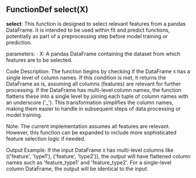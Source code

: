 ## FunctionDef select(X)
**select**: This function is designed to select relevant features from a pandas DataFrame. It is intended to be used within fit and predict functions, potentially as part of a preprocessing step before model training or prediction.

parameters:
· X: A pandas DataFrame containing the dataset from which features are to be selected.

Code Description: The function begins by checking if the DataFrame `X` has a single level of column names. If this condition is met, it returns the DataFrame as is, assuming all columns (features) are relevant for further processing. If the DataFrame has multi-level column names, the function flattens these into a single level by joining each tuple of column names with an underscore ('_'). This transformation simplifies the column names, making them easier to handle in subsequent steps of data processing or model training.

Note: The current implementation assumes all features are relevant. However, this function can be expanded to include more sophisticated feature selection logic if needed.

Output Example: If the input DataFrame `X` has multi-level columns like (('feature', 'type1'), ('feature', 'type2')), the output will have flattened column names such as 'feature_type1' and 'feature_type2'. For a single-level column DataFrame, the output will be identical to the input.
